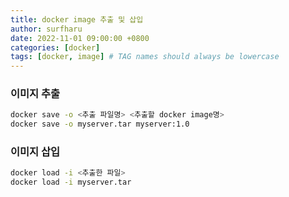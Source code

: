 ```yaml
---
title: docker image 추출 및 삽입
author: surfharu
date: 2022-11-01 09:00:00 +0800
categories: [docker]
tags: [docker, image] # TAG names should always be lowercase
---
```


### 이미지 추출
```bash
docker save -o <추출 파일명> <추출할 docker image명>
docker save -o myserver.tar myserver:1.0
```

### 이미지 삽입
```bash
docker load -i <추출한 파일>
docker load -i myserver.tar
```